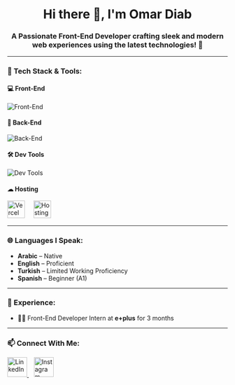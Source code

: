 <h1 align="center">Hi there 👋, I'm <span>Omar Diab</span></h1>
<h3 align="center">A Passionate Front-End Developer crafting sleek and modern web experiences using the latest technologies! 🚀</h3>

---

### 🚀 Tech Stack & Tools:

#### 💻 Front-End
<img src="https://skillicons.dev/icons?i=html,css,js,ts,react,nextjs,redux,jest,pug,sass,bootstrap,tailwind" alt="Front-End" />

#### 🧠 Back-End
<img src="https://skillicons.dev/icons?i=python,cpp,prisma,postgresql" alt="Back-End" />

#### 🛠 Dev Tools
<img src="https://skillicons.dev/icons?i=git,github,postman,gulp,linux" alt="Dev Tools" />

#### ☁ Hosting
<p align="start">
  <img src="https://skillicons.dev/icons?i=vercel" alt="Vercel" height="40" />
  &nbsp;&nbsp;&nbsp;
  <img src="https://cdn.worldvectorlogo.com/logos/hostinger.svg" alt="Hostinger" height="40" />
</p>



---

### 🌐 Languages I Speak:
- **Arabic** – Native  
- **English** – Proficient  
- **Turkish** – Limited Working Proficiency  
- **Spanish** – Beginner (A1)

---

### 💼 Experience:
- 🧑‍💻 Front-End Developer Intern at **e+plus** for 3 months

---

### 📫 Connect With Me:
<p align="start">
  <a href="https://www.linkedin.com/in/omar-diab-756b0b306/" target="_blank">
    <img src="https://skillicons.dev/icons?i=linkedin" height="45" alt="LinkedIn" />
  </a>
  &nbsp;&nbsp;
  <a href="https://www.instagram.com/omardiab.10" target="_blank">
    <img src="https://skillicons.dev/icons?i=instagram" height="45" alt="Instagram" />
  </a>
</p>
